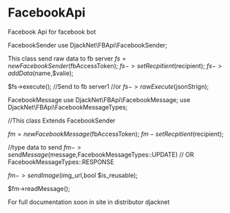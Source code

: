 # FacebookApi
Facebook Api for facebook bot

FacebookSender
use DjackNet\FBApi\FacebookSender;

This class send raw data to fb server
$fs=new FacebookSender($fbAccessToken);
$fs->setRecpitient($recipient);
$fs->addData($name,$valie);

$fs->execute(); //Send to fb server1
//or
$fs->rawExecute($jsonStrign);


FacebookMessage
use DjackNet\FBApi\FacebookMessage;
use DjackNet\FBApi\FacebookMessageTypes;

//This class Extends FacebookSender

$fm=new FacebookMessage($fbAccessToken);
$fm-setRecpitient($recipient);

//type data to send
$fm->sendMessage($message,FacebookMessageTypes::UPDATE) // OR FacebookMessageTypes::RESPONSE

$fm->sendImage($img_url,bool $is_reusable);

$fm->readMessage();

For full documentation soon in site in distributor djacknet
